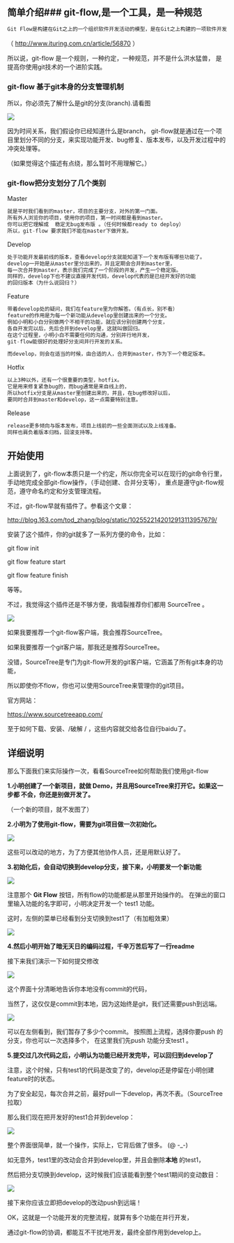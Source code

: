 ## 简单介绍### git-flow,是一个工具，是一种规范

> 
```javascript
Git Flow是构建在Git之上的一个组织软件开发活动的模型，是在Git之上构建的一项软件开发最佳实践。Git Flow是一套使用Git进行源代码管理时的一套行为规范和简化部分Git操作的工具。
```

（ http://www.ituring.com.cn/article/56870 ）

所以说，git-flow 是一个规则，一种约定，一种规范，并不是什么洪水猛兽，
是提高你使用git技术的一个进阶实践。
### git-flow 基于git本身的分支管理机制
所以，你必须先了解什么是git的分支(branch).请看图

![](https://raw.githubusercontent.com/quickhack/translations/master/git-workflows-and-tutorials/images/git-workflow-release-cycle-2feature.png)

因为时间关系，我们假设你已经知道什么是branch，
git-flow就是通过在一个项目里划分不同的分支，来实现功能开发、bug修复、版本发布，以及开发过程中的冲突处理等。

（如果觉得这个描述有点绕，那么暂时不用理解它。）
### git-flow把分支划分了几个类别
Master

```javascript
就是平时我们看到的master，项目的主要分支，对外的第一门面。
所有外人浏览你的项目，使用你的项目，第一时间都是看到master。
你可以把它理解成  稳定无bug发布版 。（任何时候都ready to deploy）
所以，git-flow 要求我们不能在master下做开发。
```

Develop

```javascript
处于功能开发最前线的版本，查看develop分支就能知道下一个发布版有哪些功能了。
develop一开始是从master里分出来的，并且定期会合并到master里，
每一次合并到master，表示我们完成了一个阶段的开发，产生一个稳定版。
同样的，develop下也不建议直接开发代码，develop代表的是已经开发好的功能
的回归版本（为什么说回归？）
```

Feature

```javascript
带着develop处的疑问，我们在feature里为你解答。（有点长，别不看）
feature的作用是为每一个新功能从develop里创建出来的一个分支。
例如小明和小白分别做两个不相干的功能，就应该分别创建两个分支，
各自开发完以后，先后合并到develop里，这就叫做回归。
在这个过程里，小明小白不需要任何的沟通，分别并行地开发，
git-flow能很好的处理好分支间并行开发的关系。

而develop，则会在适当的时候，由合适的人，合并到master，作为下一个稳定版本。
```

Hotfix

```javascript
以上3种以外，还有一个很重要的类型，hotfix。
它是用来修复紧急bug的，而bug通常是来自线上的，
所以hotfix分支是从master里创建出来的，并且，在bug修改好以后，
要同时合并到master和develop，这一点需要特别注意。
```

Release

```javascript
release更多倾向与版本发布，项目上线前的一些全面测试以及上线准备。
同样也肩负着版本归档，回滚支持等。
```
## 开始使用
上面说到了，git-flow本质只是一个约定，所以你完全可以在现行的git命令行里，
手动地完成全部git-flow操作，（手动创建、合并分支等），
重点是遵守git-flow规范，遵守命名约定和分支管理流程。

不过，git-flow早就有插件了。参看这个文章：

> 
http://blog.163.com/tod_zhang/blog/static/1025522142012913113957679/

安装了这个插件，你的git就多了一系列方便的命令，比如：

git flow init

git flow feature start

git flow feature finish  

等等。

不过，我觉得这个插件还是不够方便，我墙裂推荐你们都用 SourceTree 。

![](https://www.sourcetreeapp.com/dam/jcr:4c4d9b59-1049-4abc-b773-cc052c17f73c/sourcetree_rgb_slate.png?cdnVersion=fi)

如果我要推荐一个git-flow客户端，我会推荐SourceTree。

如果我要推荐一个git客户端，那我还是推荐SourceTree。

没错，SourceTree是专门为git-flow开发的git客户端，它涵盖了所有git本身的功能，

所以即使你不flow，你也可以使用SourceTree来管理你的git项目。

官方网站：

> 
https://www.sourcetreeapp.com/

至于如何下载、安装、/破解 / ，这些内容就交给各位自行baidu了。
## 详细说明
那么下面我们来实际操作一次，看看SourceTree如何帮助我们使用git-flow

**1.小明创建了一个新项目，就做 Demo，并且用SourceTree来打开它。如果这一步都
不会，你还是别做开发了。** 

（一个新的项目，就不发图了）

**2.小明为了使用git-flow，需要为git项目做一次初始化。** 

![](http://www.lanhao.name/img/upload/1.png)

这些可以改动的地方，为了方便其他协作人员，还是用默认好了。

**3.初始化后，会自动切换到develop分支，接下来，小明要发一个新功能** 

![](http://www.lanhao.name/img/upload/2.png)

注意那个 **Git Flow** 按钮，所有flow的功能都是从那里开始操作的。
在弹出的窗口里输入功能的名字即可，小明决定开发一个 test1 功能。

这时，左侧的菜单已经看到分支切换到test1了（有加粗效果）

![](http://www.lanhao.name/img/upload/3.png)

**4.然后小明开始了暗无天日的编码过程，千辛万苦后写了一行readme** 

接下来我们演示一下如何提交修改

![](http://www.lanhao.name/img/upload/4.png)

这个界面十分清晰地告诉你本地没有commit的代码，

当然了，这仅仅是commit到本地，因为这始终是git，我们还需要push到远端。

![](http://www.lanhao.name/img/upload/5.png)

可以在左侧看到，我们暂存了多少个commit。
按照图上流程，选择你要push 的分支，你也可以一次选择多个，
在这里我们先push 功能分支test1 。

**5.提交过几次代码之后，小明认为功能已经开发完毕，可以回归到develop了** 

注意，这个时候，只有test1的代码是改变了的，develop还是停留在小明创建feature时的状态。

为了安全起见，每次合并之前，最好pull一下develop，再次不表。（SourceTree拉取）

那么我们现在把开发好的test1合并到develop：

![](http://www.lanhao.name/img/upload/6.png)

整个界面很简单，就一个操作，实际上，它背后做了很多。   (@  -_-)

如无意外，test1里的改动会合并到develop里，并且会删除**本地** 的test1，

然后把分支切换到develop，这时候我们应该能看到整个test1期间的变动数目：

![](http://www.lanhao.name/img/upload/7.png)

接下来你应该立即把develop的改动push到远端！

OK，这就是一个功能开发的完整流程，就算有多个功能在并行开发，

通过git-flow的协调，都能互不干扰地开发，最终全部作用到develop上。
